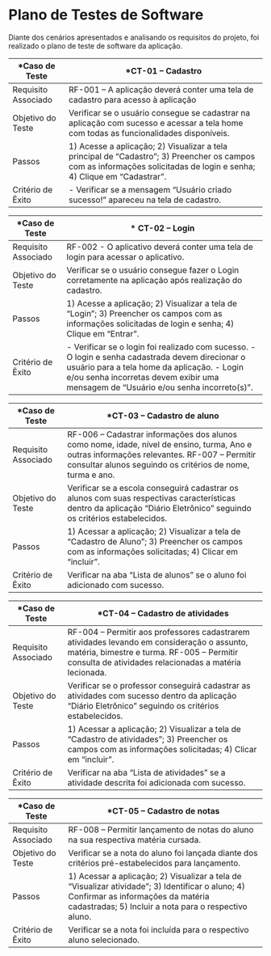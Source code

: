 # Plano de Testes de Software
Diante dos cenários apresentados e analisando os requisitos do projeto, foi realizado o plano de teste de software da aplicação. 

|*Caso de Teste      | *CT-01 – Cadastro            | 
|------------------|-------------------------------|
| Requisito Associado | RF-001 – A aplicação deverá conter uma tela de cadastro para acesso à aplicação | 
|Objetivo do Teste| Verificar se o usuário consegue se cadastrar na aplicação com sucesso e acessar a tela home com todas as funcionalidades disponíveis.| 
|Passos   |1) Acesse a aplicação; 2) Visualizar a tela principal de “Cadastro”; 3) Preencher os campos com as informações solicitadas de login e senha; 4) Clique em “Cadastrar”.| 
| Critério de Êxito| - Verificar se a mensagem “Usuário criado sucesso!” apareceu na tela de cadastro.|

|*Caso de Teste      | * CT-02 – Login           | 
|------------------|-------------------------------|
| Requisito Associado | RF-002 - O aplicativo deverá conter uma tela de login para acessar o aplicativo. | 
|Objetivo do Teste| Verificar se o usuário consegue fazer o Login corretamente na aplicação após realização do cadastro. | 
|Passos   |1) Acesse a aplicação; 2) Visualizar a tela de “Login”; 3) Preencher os campos com as informações solicitadas de login e senha; 4) Clique em “Entrar”. | 
| Critério de Êxito| - Verificar se o login foi realizado com sucesso. - O login e senha cadastrada devem direcionar o usuário para a tela home da aplicação. - Login e/ou senha incorretas devem exibir uma mensagem de “Usuário e/ou senha incorreto(s)”. |

|*Caso de Teste      | *CT-03 – Cadastro de aluno            | 
|------------------|-------------------------------|
| Requisito Associado | RF-006 – Cadastrar informações dos alunos como nome, idade, nível de ensino, turma, Ano e outras informações relevantes. RF-007 – Permitir consultar alunos seguindo os critérios de nome, turma e ano.| 
|Objetivo do Teste|Verificar se a escola conseguirá cadastrar os alunos com suas respectivas características dentro da aplicação “Diário Eletrônico” seguindo os critérios estabelecidos.| 
|Passos   |1) Acessar a aplicação; 2) Visualizar a tela de “Cadastro de Aluno”; 3) Preencher os campos com as informações solicitadas; 4) Clicar em “incluir”.| 
| Critério de Êxito| Verificar na aba “Lista de alunos” se o aluno foi adicionado com sucesso.| 

|*Caso de Teste      | *CT-04 – Cadastro de atividades           | 
|------------------|-------------------------------|
| Requisito Associado | RF-004 – Permitir aos professores cadastrarem atividades levando em consideração o assunto, matéria, bimestre e turma. RF-005 – Permitir consulta de atividades relacionadas a matéria lecionada.| 
|Objetivo do Teste|Verificar se o professor conseguirá cadastrar as atividades com sucesso dentro da aplicação “Diário Eletrônico” seguindo os critérios estabelecidos.| 
|Passos   |1) Acessar a aplicação; 2) Visualizar a tela de “Cadastro de atividades”; 3) Preencher os campos com as informações solicitadas; 4) Clicar em “incluir”.| 
| Critério de Êxito| Verificar na aba “Lista de atividades” se a atividade descrita foi adicionada com sucesso.| 

|*Caso de Teste      | *CT-05 – Cadastro de notas            | 
|------------------|-------------------------------|
| Requisito Associado | RF-008 – Permitir lançamento de notas do aluno na sua respectiva matéria cursada.| 
|Objetivo do Teste|Verificar se a nota do aluno foi lançada diante dos critérios pré-estabelecidos para lançamento.| 
|Passos   |1) Acessar a aplicação; 2) Visualizar a tela de “Visualizar atividade”; 3) Identificar o aluno; 4) Confirmar as informações da matéria cadastradas; 5) Incluir a nota para o respectivo aluno.| 
| Critério de Êxito| Verificar se a nota foi incluída para o respectivo aluno selecionado.| 
